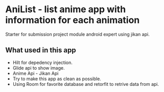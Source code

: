 # AniList - list anime app with information for each animation
Starter for submission project module android expert using jikan api.

## What used in this app
* Hilt for depedency injection.
* Glide api to show image.
* Anime Api - Jikan Api
* Try to make this app as clean as possible.
* Using Room for favorite database and retorfit to retrive data from api.
